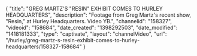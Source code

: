 {
    "title": "GREG MARTZ'S \"RESIN\" EXHIBIT COMES TO HURLEY HEADQUARTERS",
    "description": "Footage from Greg Martz's recent show, \"Resin,\" at Hurley Headquarters. Video YB.",
    "channelid": "158327",
    "videoid": "158684",
    "date_created": "1398292503",
    "date_modified": "1418181333",
    "type": "captivate",
    "layout": "channelVideo",
    "url": "\/hurley\/greg-martz-s-resin-exhibit-comes-to-hurley-headquarters\/158327-158684"
}